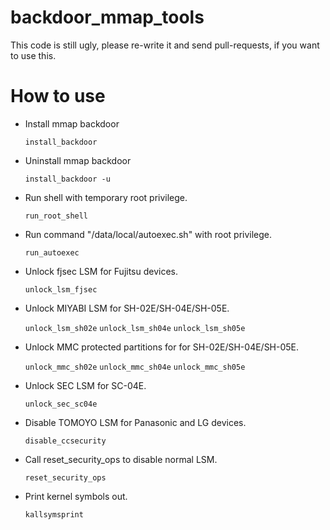 backdoor_mmap_tools
======================

This code is still ugly, please re-write it and send pull-requests, if you want to use this.


How to use
========

* Install mmap backdoor

  `install_backdoor`

* Uninstall mmap backdoor

	`install_backdoor -u`

* Run shell with temporary root privilege.

	`run_root_shell`

* Run command "/data/local/autoexec.sh" with root privilege.

	`run_autoexec`

* Unlock fjsec LSM for Fujitsu devices.

	`unlock_lsm_fjsec`

* Unlock MIYABI LSM for SH-02E/SH-04E/SH-05E.

	`unlock_lsm_sh02e`
	`unlock_lsm_sh04e`
	`unlock_lsm_sh05e`

* Unlock MMC protected partitions for for SH-02E/SH-04E/SH-05E.

	`unlock_mmc_sh02e`
	`unlock_mmc_sh04e`
	`unlock_mmc_sh05e`

* Unlock SEC LSM for SC-04E.

	`unlock_sec_sc04e`
	
* Disable TOMOYO LSM for Panasonic and LG devices.

	`disable_ccsecurity`
	
* Call reset_security_ops to disable normal LSM.

	`reset_security_ops`

* Print kernel symbols out.

	`kallsymsprint`


